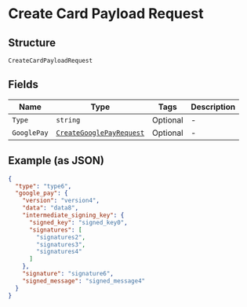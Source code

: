 
# Create Card Payload Request

## Structure

`CreateCardPayloadRequest`

## Fields

| Name | Type | Tags | Description |
|  --- | --- | --- | --- |
| `Type` | `string` | Optional | - |
| `GooglePay` | [`CreateGooglePayRequest`](../../doc/models/create-google-pay-request.md) | Optional | - |

## Example (as JSON)

```json
{
  "type": "type6",
  "google_pay": {
    "version": "version4",
    "data": "data8",
    "intermediate_signing_key": {
      "signed_key": "signed_key0",
      "signatures": [
        "signatures2",
        "signatures3",
        "signatures4"
      ]
    },
    "signature": "signature6",
    "signed_message": "signed_message4"
  }
}
```

